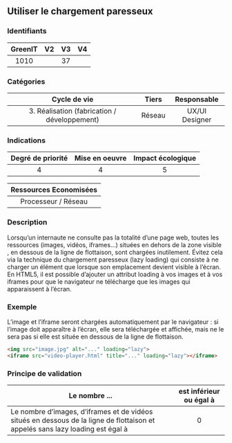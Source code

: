 ## Utiliser le chargement paresseux

### Identifiants

| GreenIT |  V2  |  V3  |  V4  |
|:-------:|:----:|:----:|:----:|
|   1010   |   |  37 |      |

### Catégories

| Cycle de vie |  Tiers  |  Responsable  |
|:---------:|:----:|:----:|
| 3. Réalisation (fabrication / développement) | Réseau | UX/UI Designer |

### Indications

| Degré de priorité |      Mise en oeuvre       |  Impact écologique    |
|:-------------------:|:-------------------------:|:---------------------:|
| 4 | 4 | 5 |

|Ressources Economisées                                      |
|:----------------------------------------------------------:|
|  Processeur / Réseau  |

### Description
Lorsqu’un internaute ne consulte pas la totalité d’une page web, toutes les ressources (images, vidéos, iframes…) situées en dehors de la zone visible , en dessous de la ligne de flottaison, sont chargées inutilement. Évitez cela via la technique du chargement paresseux (lazy loading) qui consiste à ne charger un élément que lorsque son emplacement devient visible à l’écran.
En HTML5, il est possible d’ajouter un attribut loading à vos images et à vos iframes pour que le navigateur ne télécharge que les images qui apparaissent à l’écran.

### Exemple
L’image et l’iframe seront chargées automatiquement par le navigateur : si l’image doit apparaître à l’écran, elle sera téléchargée et affichée, mais ne le sera pas si elle est située en dessous de la ligne de flottaison.
```html
<img src="image.jpg" alt="..." loading="lazy">
<iframe src="video-player.html" title="..." loading="lazy"></iframe>
```

### Principe de validation

| Le nombre ...     | est inférieur ou égal à   |  
|-------------------|:-------------------------:|
| Le nombre d’images, d’iframes et de vidéos situés en dessous de la ligne de flottaison et appelés sans lazy loading est égal à |  0 |
